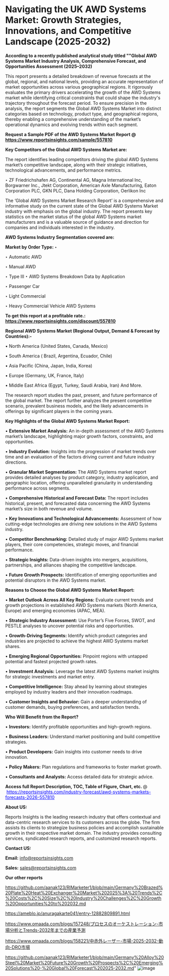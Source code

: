 # Navigating the UK AWD Systems Market: Growth Strategies, Innovations, and Competitive Landscape (2025-2032)

<strong>According to a recently published analytical study titled ""Global AWD Systems Market Industry Analysis, Comprehensive Forecast, and Opportunities Assessment (2025–2032)</strong>

This report presents a detailed breakdown of revenue forecasts at the global, regional, and national levels, providing an accurate representation of market opportunities across various geographical regions. It rigorously evaluates the primary drivers accelerating the growth of the AWD Systems market while identifying critical constraints that could shape the industry's trajectory throughout the forecast period. To ensure precision in the analysis, the report segments the Global AWD Systems Market into distinct categories based on technology, product type, and geographical regions, thereby enabling a comprehensive understanding of the market’s operational dynamics and evolving trends within each segment.

<strong>Request a Sample PDF of the AWD Systems Market Report </strong><strong>@<a href=https://www.reportsinsights.com/sample/557810 style=color:#0000ff;> https://www.reportsinsights.com/sample/557810</a></strong></font>

<strong>Key Competitors of the Global AWD Systems Market are:</strong>

The report identifies leading competitors driving the global AWD Systems market’s competitive landscape, along with their strategic initiatives, technological advancements, and performance metrics.

‣ ZF Friedrichshafen AG, Continental AG, Magna International Inc, Borgwarner Inc., Jtekt Corporation, American Axle Manufacturing, Eaton Corporation PLC, GKN PLC, Dana Holding Corporation, Oerlikon Inc

The ‘Global AWD Systems Market Research Report’ is a comprehensive and informative study on the current state of the Global AWD Systems Market industry with emphasis on the global industry. The report presents key statistics on the market status of the global AWD Systems market manufacturers and is a valuable source of guidance and direction for companies and individuals interested in the industry.

<strong>AWD Systems Industry Segmentation covered are:</strong>

<strong>Market by Order Type: </strong>
‣ 

‣ Automatic AWD

‣ Manual AWD

‣ Type III
‣ AWD Systems Breakdown Data by Application

‣ Passenger Car

‣ Light Commercial

‣ Heavy Commercial Vehicle
AWD Systems

<strong>To get this report at a profitable rate.: <a href=https://www.reportsinsights.com/discount/557810 style=color:#0000ff;>https://www.reportsinsights.com/discount/557810</a></strong></font>

<strong>Regional AWD Systems Market (Regional Output, Demand &amp; Forecast by Countries):-</strong>

• North America (United States, Canada, Mexico)

• South America ( Brazil, Argentina, Ecuador, Chile)

• Asia Pacific (China, Japan, India, Korea)

• Europe (Germany, UK, France, Italy)

• Middle East Africa (Egypt, Turkey, Saudi Arabia, Iran) And More.

The research report studies the past, present, and future performance of the global market. The report further analyzes the present competitive scenario, prevalent business models, and the likely advancements in offerings by significant players in the coming years.

<strong>Key Highlights of the Global AWD Systems Market Report:</strong>

• <strong>Extensive Market Analysis:</strong> An in-depth assessment of the AWD Systems market’s landscape, highlighting major growth factors, constraints, and opportunities.

• <strong>Industry Evolution:</strong> Insights into the progression of market trends over time and an evaluation of the factors driving current and future industry directions.

• <strong>Granular Market Segmentation:</strong> The AWD Systems market report provides detailed analyses by product category, industry application, and geographic location, offering unparalleled granularity in understanding performance across segments.

• <strong>Comprehensive Historical and Forecast Data:</strong> The report includes historical, present, and forecasted data concerning the AWD Systems market’s size in both revenue and volume.

• <strong>Key Innovations and Technological Advancements:</strong> Assessment of how cutting-edge technologies are driving new solutions in the AWD Systems industry.

• <strong>Competitor Benchmarking:</strong> Detailed study of major AWD Systems market players, their core competencies, strategic moves, and financial performance.

• <strong>Strategic Insights:</strong> Data-driven insights into mergers, acquisitions, partnerships, and alliances shaping the competitive landscape.

• <strong>Future Growth Prospects:</strong> Identification of emerging opportunities and potential disruptors in the AWD Systems market.

<strong>Reasons to Choose the Global AWD Systems Market Report:</strong>

• <strong>Market Outlook Across All Key Regions:</strong> Evaluate current trends and growth projections in established AWD Systems markets (North America, Europe) and emerging economies (APAC, MEA).

• <strong>Strategic Industry Assessment:</strong> Use Porter’s Five Forces, SWOT, and PESTLE analyses to uncover potential risks and opportunities.

• <strong>Growth-Driving Segments:</strong> Identify which product categories and industries are projected to achieve the highest AWD Systems market shares.

• <strong>Emerging Regional Opportunities:</strong> Pinpoint regions with untapped potential and fastest projected growth rates.

• <strong>Investment Analysis:</strong> Leverage the latest AWD Systems market insights for strategic investments and market entry.

• <strong>Competitive Intelligence:</strong> Stay ahead by learning about strategies employed by industry leaders and their innovation roadmaps.

• <strong>Customer Insights and Behavior:</strong> Gain a deeper understanding of customer demands, buying preferences, and satisfaction trends.

<strong>Who Will Benefit from the Report?</strong>

• <strong>Investors:</strong> Identify profitable opportunities and high-growth regions.

• <strong>Business Leaders:</strong> Understand market positioning and build competitive strategies.

• <strong>Product Developers:</strong> Gain insights into customer needs to drive innovation.

• <strong>Policy Makers:</strong> Plan regulations and frameworks to foster market growth.

• <strong>Consultants and Analysts:</strong> Access detailed data for strategic advice.
</ul>
<strong>Access full Report Description, TOC, Table of Figure, Chart, etc. </strong>@  <a href=https://reportsinsights.com/industry-forecast/awd-systems-markets-forecasts-2026-557810 style=color:#0000ff;>https://reportsinsights.com/industry-forecast/awd-systems-markets-forecasts-2026-557810</a></font>

<strong><strong>About US</strong>:</strong>

Reports Insights is the leading research industry that offers contextual and data-centric research services to its customers across the globe. The firm assists its clients to strategize business policies and accomplish sustainable growth in their respective market domain. The industry provides consulting services, syndicated research reports, and customized research reports.

<strong>Contact US:</strong>

<p class=""""><b>Email:</b> <a href=mailto:info@reportsinsights.com>info@reportsinsights.com</a></p>
<p class=""""><b>Sales:</b> <a href=mailto:sales@reportsinsights.com>sales@reportsinsights.com</a></p>

<strong>Our other reports</strong>

<a href=https://github.com/aanak123/RIMarketer1/blob/main/Germany%20Brazed%20Plate%20Heat%20Exchanger%20Market%202025%3A%20Trends%2C%20Costs%2C%20Size%2C%20Industry%20Challenges%2C%20Growth%20Opportunities%20to%202032.md>https://github.com/aanak123/RIMarketer1/blob/main/Germany%20Brazed%20Plate%20Heat%20Exchanger%20Market%202025%3A%20Trends%2C%20Costs%2C%20Size%2C%20Industry%20Challenges%2C%20Growth%20Opportunities%20to%202032.md</a>

<a href=https://ameblo.jp/anuragakarte041/entry-12882809891.html>https://ameblo.jp/anuragakarte041/entry-12882809891.html</a>

<a href=https://www.omaada.com/blogs/157248/プロセスのオーケストレーション-市場分析とTrends-2032年までの産業予測>https://www.omaada.com/blogs/157248/プロセスのオーケストレーション-市場分析とTrends-2032年までの産業予測</a>

<a href=https://www.omaada.com/blogs/158221/中赤外レーザー-市場-2025-2032-動向-DRO市場>https://www.omaada.com/blogs/158221/中赤外レーザー-市場-2025-2032-動向-DRO市場</a>

<a href=https://github.com/aanak123/RIMarketer1/blob/main/Germany%20Alloy%20Steel%20Market%20Future%20Growth%20Prospects%2C%20Emerging%20Solutions%20-%20Global%20Forecast%202025-2032.md>https://github.com/aanak123/RIMarketer1/blob/main/Germany%20Alloy%20Steel%20Market%20Future%20Growth%20Prospects%2C%20Emerging%20Solutions%20-%20Global%20Forecast%202025-2032.md</a>"
![image](https://github.com/user-attachments/assets/c526c26a-4798-4d56-8d38-a04817d3b680)
